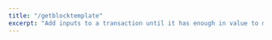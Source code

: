 ```yaml
---
title: "/getblocktemplate"
excerpt: "Add inputs to a transaction until it has enough in value to meet its out value."
---
```

